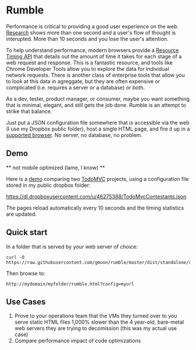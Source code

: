 # Rumble
Performance is critical to providing a good user experience on the web.  [Research](http://www.nngroup.com/articles/response-times-3-important-limits/) shows more than one second and a user's flow of thought is interupted.  More than 10 seconds and you lose the user's attention.  

To help understand performance, modern browsers provide a [Resource Timing API](http://www.w3.org/TR/resource-timing/) that details out the amount of time it takes for each stage of a web request and response.  This is a fantastic resource, and tools like Chrome Developer Tools allow you to explore the data for individual network requests.  There is another class of enterprise tools that allow you to look at this data in agreggate, but they are often expensive or complicated (i.e. requires a server or a database) or both.

As a dev, tester, product manager, or consumer, maybe you want something that is minimal, elegant, and still gets the job done.  Rumble is an attempt to strike that balance.

Just put a JSON configuration file somewhere that is accessible via the web (I use my Dropbox public folder), host a single HTML page, and fire it up in a [supported browser](http://caniuse.com/#feat=resource-timing).  No server, no database, no problem.

## Demo

** not mobile optimized (lame, I know) **

Here is a [demo](http://gmoon.github.io/rumble/rumble.html?config=https://dl.dropboxusercontent.com/u/46275388/TodoMvcContestants.json) comparing two [TodoMVC](http://todomvc.com/) projects, using a configuration file stored in my public dropbox folder:

https://dl.dropboxusercontent.com/u/46275388/TodoMvcContestants.json

The pages reload automatically every 10 seconds and the timing statistics are updated.

## Quick start
In a folder that is served by your web server of choice:

```
curl -O https://raw.githubusercontent.com/gmoon/rumble/master/dist/standalone/rumble.html
```

Then browse to:

```
http://mydomain/myfolder/rumble.html?config=myurl
```

## Use Cases
1. Prove to your operations team that the VMs they turned over to you serve static HTML files 1,000% slower than the 4 year-old, bare-metal web servers they are trying to decomission (this was my actual use case)
1. Compare performance impact of code optimizations
